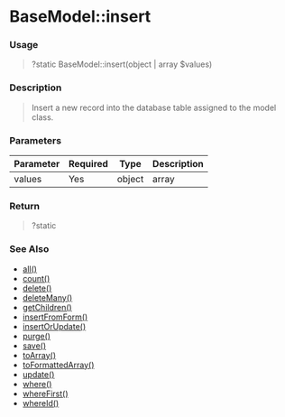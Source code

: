 
# BaseModel::insert 

### Usage

> ?static BaseModel::insert(object | array $values)

### Description

> Insert a new record into the database table assigned to the model class.

### Parameters

Parameter | Required | Type | Description
------------- |------------- |------------- |------------- 
values | Yes | object | array |

### Return
> ?static 
### See Also

* [all()](all.md)
* [count()](count.md)
* [delete()](delete.md)
* [deleteMany()](deletemany.md)
* [getChildren()](getchildren.md)
* [insertFromForm()](insertfromform.md)
* [insertOrUpdate()](insertorupdate.md)
* [purge()](purge.md)
* [save()](save.md)
* [toArray()](toarray.md)
* [toFormattedArray()](toformattedarray.md)
* [update()](update.md)
* [where()](where.md)
* [whereFirst()](wherefirst.md)
* [whereId()](whereid.md)


